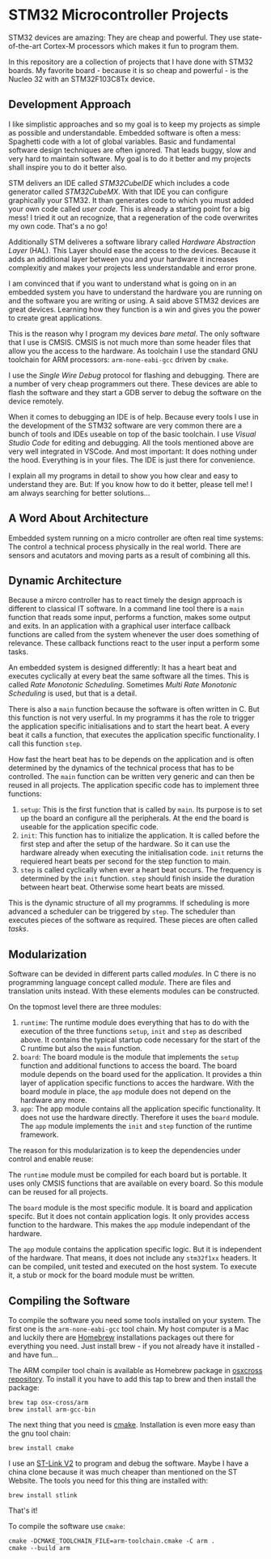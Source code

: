 STM32 Microcontroller Projects
==============================

STM32 devices are amazing: They are cheap and powerful.
They use state-of-the-art Cortex-M processors which makes it fun to program them.

In this repository are a collection of projects that I have done with STM32 boards.
My favorite board - because it is so cheap and powerful - is the Nucleo 32 with an STM32F103C8Tx device.


Development Approach
--------------------

I like simplistic approaches and so my goal is to keep my projects as simple as possible and understandable.
Embedded software is often a mess: Spaghetti code with a lot of global variables.
Basic and fundamental software design techniques are often ignored.
That leads buggy, slow and very hard to maintain software.
My goal is to do it better and my projects shall inspire you to do it better also.

STM delivers an IDE called _STM32CubeIDE_ which includes a code generator called _STM32CubeMX_.
With that IDE you can configure graphically your STM32.
It than generates code to which you must added your own code called _user code_.
This is already a starting point for a big mess!
I tried it out an recognize, that a regeneration of the code overwrites my own code.
That's a no go!

Additionally STM deliveres a software library called _Hardware Abstraction Layer_ (HAL).
This Layer should ease the access to the devices.
Because it adds an additional layer between you and your hardware it increases complexitiy
and makes your projects less understandable and error prone.

I am convinced that if you want to understand what is going on in an embedded system
you have to understand the hardware you are running on and the software you are writing or using.
A said above STM32 devices are great devices.
Learning how they function is a win and gives you the power to create great applications.

This is the reason why I program my devices _bare metal_.
The only software that I use is CMSIS.
CMSIS is not much more than some header files that allow you the access to the hardware.
As toolchain I use the standard GNU toolchain for ARM processors: `arm-none-eabi-gcc`
driven by `cmake`.

I use the _Single Wire Debug_ protocol for flashing and debugging.
There are a number of very cheap programmers out there.
These devices are able to flash the software
and they start a GDB server to debug the software on the device remotely.

When it comes to debugging an IDE is of help.
Because every tools I use in the development of the STM32 software are very common
there are a bunch of tools and IDEs useable on top of the basic toolchain.
I use _Visual Studio Code_ for editing and debugging.
All the tools mentioned above are very well integrated in VSCode.
And most important: It does nothing under the hood.
Everything is in your files.
The IDE is just there for convenience.

I explain all my programs in detail to show you how clear and easy to understand they are.
But: If you know how to do it better, please tell me!
I am always searching for better solutions...


A Word About Architecture
-------------------------

Embedded system running on a micro controller are often real time systems:
The control a technical process physically in the real world.
There are sensors and acutators and moving parts as a result of combining all this.


Dynamic Architecture
--------------------

Because a mircro controller has to react timely the design approach is different to classical IT software.
In a command line tool there is a `main` function that reads some input, performs a function,
makes some output and exits.
In an application with a graphical user interface callback functions are called from the system
whenever the user does something of relevance.
These callback functions react to the user input a perform some tasks.

An embedded system is designed differently:
It has a heart beat and executes cyclically at every beat the same software all the times.
This is called _Rate Monotonic Scheduling_.
Sometimes _Multi Rate Monotonic Scheduling_ is used, but that is a detail.

There is also a `main` function because the software is often written in C.
But this function is not very userful.
In my programms it has the role to trigger the application specific initialisations
and to start the heart beat.
A every beat it calls a function, that executes the application specific functionality.
I call this function `step`.

How fast the heart beat has to be depends on the application
and is often determined by the dynamics of the technical process that has to be controlled.
The `main` function can be written very generic and can then be reused in all projects.
The application specific code has to implement three functions:
1. `setup`: This is the first function that is called by `main`.
   Its purpose is to set up the board an configure all the peripherals.
   At the end the board is useable for the application specific code.
2. `init`: This function has to initialize the application.
   It is called before the first step and after the setup of the hardware.
   So it can use the hardware already when executing the initialisation code.
   `init` returns the requiered heart beats per second for the step function to main.
3. `step` is called cyclically when ever a heart beat occurs.
   The frequency is determined by the `init` function.
   `step` should finish inside the duration between heart beat.
   Otherwise some heart beats are missed.

This is the dynamic structure of all my programms.
If scheduling is more advanced a scheduler can be triggered by `step`.
The scheduler than executes pieces of the software as required.
These pieces are often called _tasks_.


Modularization
--------------

Software can be devided in different parts called _modules_.
In C there is no programming language concept called _module_.
There are files and translation units instead.
With these elements modules can be constructed.

On the topmost level there are three modules:
1. `runtime`: The runtime module does everything that has to do with the execution of the three functions `setup`, `init` and `step` as described above.
   It contains the typical startup code necessary for the start of the C runtime
   but also the `main` function.
2. `board`: The board module is the module that implements the `setup` function
   and additional functions to access the board.
   The board module depends on the board used for the application.
   It provides a thin layer of application specific functions to acces the hardware.
   With the board module in place, the `app` module does not depend on the hardware any more.
3. `app`: The app module contains all the application specific functionality.
   It does not use the hardware directly.
   Therefore it uses the `board` module.
   The `app` module implements the `init` and `step` function of the runtime framework.

The reason for this modularization is to keep the dependencies under control
and enable reuse:

The `runtime` module must be compiled for each board but is portable.
It uses only CMSIS functions that are available on every board.
So this module can be reused for all projects.

The `board` module is the most specific module.
It is board and application specifc.
But it does not contain application logis.
It only provides access function to the hardware.
This makes the `app` module independant of the hardware.

The `app` module contains the application specific logic.
But it is independent of the hardware.
That means, it does not include any `stm32f1xx` headers.
It can be compiled, unit tested and executed on the host system.
To execute it, a stub or mock for the board module must be written.


Compiling the Software
----------------------

To compile the software you need some tools installed on your system.
The first one is the `arm-none-eabi-gcc` tool chain.
My host computer is a Mac and luckily there are  [Homebrew](https://brew.sh)
installations packages out there for everything you need.
Just install brew - if you not already have it installed - and have fun...

The ARM compiler tool chain is available as Homebrew package in
[osxcross repository](https://brew.sh).
To install it you have to add this tap to brew and then install the package:

    brew tap osx-cross/arm
    brew install arm-gcc-bin

The next thing that you need is [cmake](https://cmake.org).
Installation is even more easy than the gnu tool chain:

    brew install cmake

I use an [ST-Link V2](https://www.st.com/en/development-tools/st-link-v2.html)
to program and debug the software.
Maybe I have a china clone because it was much cheaper than mentioned on the ST Website.
The tools you need for this thing are installed with:

    brew install stlink

That's it!

To compile the software use `cmake`:

    cmake -DCMAKE_TOOLCHAIN_FILE=arm-toolchain.cmake -C arm .
    cmake --build arm

